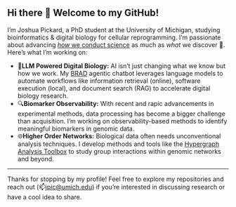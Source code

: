 ## Hi there 👋 Welcome to my GitHub!

I’m Joshua Pickard, a PhD student at the University of Michigan, studying bioinformatics & digital biology for cellular reprogramming. I’m passionate about advancing [*how* we conduct science](https://github.com/Jpickard1/jpickard1/wiki/Code-Standards) as much as *what* we discover 🚀. Here’s what I’m working on:

- 🤖**LLM Powered Digital Biology:** AI isn’t just changing what we know but how we work. My [BRAD](https://github.com/Jpickard1/BRAD) agentic chatbot leverages language models to automate workflows like information retrieval (online), software execution (local), and document search (RAG) to accelerate digital biology research.
- 🔍**Biomarker Observability:** With recent and rapic advancements in experimental methods, data processing has become a bigger challenge than acquisition. I’m working on observability-based methods to identify meaningful biomarkers in genomic data.
-  🌐**Higher Order Networks:** Biological data often needs unconventional analysis techniques. I develop methods and tools like the [Hypergraph Analysis Toolbox](https://hypergraph-analysis-toolbox.readthedocs.io/en/latest/index.html) to study group interactions within genomic networks and beyond.

---

Thanks for stopping by my profile! Feel free to explore my repositories and reach out (📫jpic@umich.edu) if you’re interested in discussing research or have a cool idea to share.


<!--
**Jpickard1/jpickard1** is a ✨ _special_ ✨ repository because its `README.md` (this file) appears on your GitHub profile.

Here are some ideas to get you started:

- 🔭 I’m currently working on ...
- 🌱 I’m currently learning ...
- 👯 I’m looking to collaborate on ...
- 🤔 I’m looking for help with ...
- 💬 Ask me about ...
- 📫 How to reach me: ...
- 😄 Pronouns: ...
- ⚡ Fun fact: ...

### 🌱 I’m Currently Learning
- Advanced symbolic computation techniques to handle high-complexity expressions without excessive memory use.
- Enhanced visualization techniques in Python, particularly with `matplotlib` and `seaborn` for clear, publication-quality graphs.
- Improving SLURM job management for large-scale computational experiments.

-->

